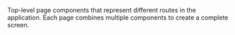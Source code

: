 Top-level page components that represent different routes in the application. Each page combines multiple components to create a complete screen.